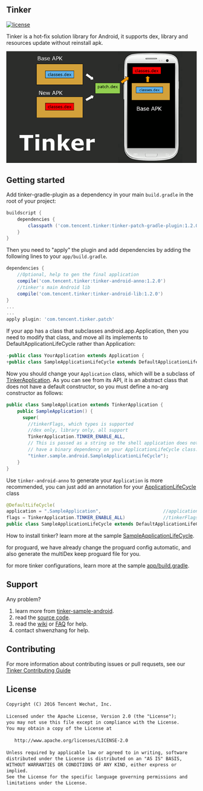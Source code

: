## Tinker
[![license](http://img.shields.io/badge/license-apache_2.0-red.svg?style=flat)](http://git.code.oa.com/tinker/tinker/blob/master/LICENSE)

Tinker is a hot-fix solution library for Android, it supports dex, library and resources update without reinstall apk.

![tinker.png](assets/tinker.png) 

## Getting started
Add tinker-gradle-plugin as a dependency in your main `build.gradle` in the root of your project:

```gradle
buildscript {
    dependencies {
        classpath ('com.tencent.tinker:tinker-patch-gradle-plugin:1.2.0')
    }
}
```

Then you need to "apply" the plugin and add dependencies by adding the following lines to your `app/build.gradle`.

```gradle
dependencies {
	//Optional, help to gen the final application 
	compile('com.tencent.tinker:tinker-android-anno:1.2.0')
    //tinker's main Android lib
    compile('com.tencent.tinker:tinker-android-lib:1.2.0') 
}
...
...
apply plugin: 'com.tencent.tinker.patch'
```

If your app has a class that subclasses android.app.Application, then you need to modify that class, and move all its implements to DefaultApplicationLifeCycle rather than Application:

```java
-public class YourApplication extends Application {
+public class SampleApplicationLifeCycle extends DefaultApplicationLifeCycle 
```

Now you should change your `Application` class, which will be a subclass of [TinkerApplication](http://git.code.oa.com/tinker/tinker/blob/master/tinker-android/tinker-android-loader/src/main/java/com/tencent/tinker/loader/app/TinkerApplication.java). As you can see from its API, it is an abstract class that does not have a default constructor, so you must define a no-arg constructor as follows:

```java
public class SampleApplication extends TinkerApplication {
    public SampleApplication() {
      super(
        //tinkerFlags, which types is supported
        //dex only, library only, all support
        TinkerApplication.TINKER_ENABLE_ALL,
        // This is passed as a string so the shell application does not
        // have a binary dependency on your ApplicationLifeCycle class. 
        "tinker.sample.android.SampleApplicationLifeCycle");
    }  
}
```

Use `tinker-android-anno` to generate your `Application` is more recommended, you can just add an annotation for your [ApplicationLifeCycle](http://git.code.oa.com/tinker/tinker/blob/master/tinker-sample-android/app/src/main/java/tinker/sample/android/SampleApplicationLifeCycle.java) class

```java
@DefaultLifeCycle(
application = ".SampleApplication",                       //application name to generate
flags = TinkerApplication.TINKER_ENABLE_ALL)              //tinkerFlags above
public class SampleApplicationLifeCycle extends DefaultApplicationLifeCycle 
```

How to install tinker? learn more at the sample [SampleApplicationLifeCycle](http://git.code.oa.com/tinker/tinker/blob/master/tinker-sample-android/app/src/main/java/tinker/sample/android/SampleApplicationLifeCycle.java).

for proguard, we have already change the proguard config automatic, and also generate the multiDex keep proguard file for you.

for more tinker configurations, learn more at the sample [app/build.gradle](http://git.code.oa.com/tinker/tinker/blob/master/tinker-sample-android/app/build.gradle).

## Support
Any problem?

1. learn more from [tinker-sample-android](http://git.code.oa.com/tinker/tinker/tree/master/tinker-sample-android).
2. read the [source code](http://git.code.oa.com/tinker/tinker/tree/master).
3. read the [wiki](http://git.code.oa.com/tinker/tinker/wikis/home) or [FAQ](http://git.code.oa.com/tinker/tinker/wikis/faq) for help.
4. contact shwenzhang for help.

## Contributing
For more information about contributing issues or pull requsets, see our [Tinker Contributing Guide](http://git.code.oa.com/tinker/tinker/blob/master/CONTRIBUTING.md)

## License
    Copyright (C) 2016 Tencent Wechat, Inc.

    Licensed under the Apache License, Version 2.0 (the "License");
    you may not use this file except in compliance with the License.
    You may obtain a copy of the License at

       http://www.apache.org/licenses/LICENSE-2.0

    Unless required by applicable law or agreed to in writing, software
    distributed under the License is distributed on an "AS IS" BASIS,
    WITHOUT WARRANTIES OR CONDITIONS OF ANY KIND, either express or implied.
    See the License for the specific language governing permissions and
    limitations under the License.
